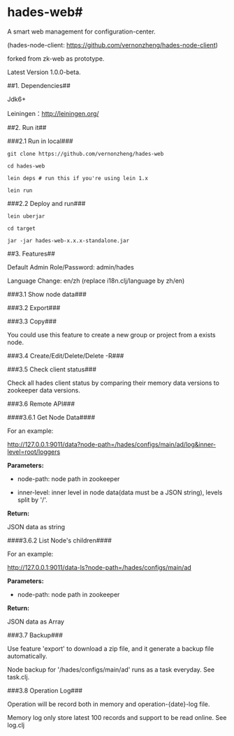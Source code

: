 # hades-web#

A smart web management for configuration-center.

(hades-node-client: https://github.com/vernonzheng/hades-node-client)

forked from zk-web as prototype.

Latest Version 1.0.0-beta.

##1. Dependencies##

Jdk6+

Leiningen：http://leiningen.org/

##2. Run it##

###2.1 Run in local###


    git clone https://github.com/vernonzheng/hades-web

    cd hades-web

    lein deps # run this if you're using lein 1.x

    lein run


###2.2 Deploy and run###
 

    lein uberjar

    cd target

    jar -jar hades-web-x.x.x-standalone.jar


##3. Features##


Default Admin Role/Password: admin/hades

Language Change: en/zh (replace i18n.clj/language by zh/en)


###3.1 Show node data###



###3.2 Export###



###3.3 Copy###


You could use this feature to create a new group or project from a exists node.



###3.4 Create/Edit/Delete/Delete -R###



###3.5 Check client status###


Check all hades client status by comparing their memory data versions to zookeeper data versions.


###3.6 Remote API###



####3.6.1 Get Node Data####


For an example: 

http://127.0.0.1:9011/data?node-path=/hades/configs/main/ad/log&inner-level=root/loggers


**Parameters:**

+ node-path: node path in zookeeper

+ inner-level: inner level in node data(data must be a JSON string), levels split by '/'.


**Return:**

JSON data as string



####3.6.2 List Node's children####


For an example: 

http://127.0.0.1:9011/data-ls?node-path=/hades/configs/main/ad


**Parameters:**

+ node-path: node path in zookeeper


**Return:**

JSON data as Array



###3.7 Backup###


Use feature 'export' to download a zip file, and it generate a backup file automatically.

Node backup for '/hades/configs/main/ad' runs as a task everyday. See task.clj.



###3.8 Operation Log###


Operation will be record both in memory and operation-{date}-log file.
 
Memory log only store latest 100 records and support to be read online. See log.clj